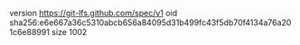 version https://git-lfs.github.com/spec/v1
oid sha256:e6e667a36c5310abcb656a84095d31b499fc43f5db70f4134a76a201c6e88991
size 1002
